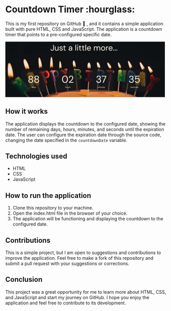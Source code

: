  <h1>Countdown Timer :hourglass:</h1>

This is my first repository on GitHub :tada: , and it contains a simple application built with pure HTML, CSS and JavaScript. The application is a countdown timer that points to a pre-configured specific date.

<a target="_blank" href="https://filipegabs.github.io/Countdown-timer/">
<img style="width: 500px;" src="./assets/image_preview.png">
</a>

## How it works 
The application displays the countdown to the configured date, showing the number of remaining days, hours, minutes, and seconds until the expiration date. The user can configure the expiration date through the source code, changing the date specified in the `countdownDate` variable.

## Technologies used
- HTML
- CSS
- JavaScript

## How to run the application
1. Clone this repository to your machine.
2. Open the index.html file in the browser of your choice.
3. The application will be functioning and displaying the countdown to the configured date.

## Contributions
This is a simple project, but I am open to suggestions and contributions to improve the application. Feel free to make a fork of this repository and submit a pull request with your suggestions or corrections.

## Conclusion
This project was a great opportunity for me to learn more about HTML, CSS, and JavaScript and start my journey on GitHub. I hope you enjoy the application and feel free to contribute to its development.
